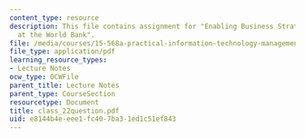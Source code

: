 ```yaml
---
content_type: resource
description: This file contains assignment for "Enabling Business Strategy with IT
  at the World Bank".
file: /media/courses/15-568a-practical-information-technology-management-spring-2005/e8144b4eeee1fc407ba31ed1c51ef843_class_22question.pdf
file_type: application/pdf
learning_resource_types:
- Lecture Notes
ocw_type: OCWFile
parent_title: Lecture Notes
parent_type: CourseSection
resourcetype: Document
title: class_22question.pdf
uid: e8144b4e-eee1-fc40-7ba3-1ed1c51ef843
---
```

